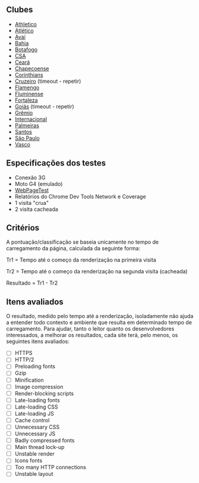 ## Clubes

- [Athletico](/clubes/athletico)
- [Atlético](/clubes/atletico)
- [Avaí](/clubes/avai)
- [Bahia](/clubes/bahia)
- [Botafogo](/clubes/botafogo)
- [CSA](/clubes/csa)
- [Ceará](/clubes/ceara)
- [Chapecoense](/clubes/chapecoense)
- [Corinthians](/clubes/corinthians)
- [Cruzeiro](/clubes/cruzeiro) (timeout - repetir)
- [Flamengo](/clubes/flamengo)
- [Fluminense](/clubes/fluminense)
- [Fortaleza](/clubes/fortaleza)
- [Goiás](/clubes/goias) (timeout - repetir)
- [Grêmio](/clubes/gremio)
- [Internacional](/clubes/internacional)
- [Palmeiras](/clubes/palmeiras)
- [Santos](/clubes/santos)
- [São Paulo](/clubes/sao-paulo)
- [Vasco](/clubes/vasco)

## Especificações dos testes

- Conexão 3G
- Moto G4 (emulado)
- [WebPageTest](https://www.webpagetest.org/)
- Relatórios do Chrome Dev Tools Network e Coverage
- 1 visita "crua"
- 2 visita cacheada

## Critérios

A pontuação/classificação se baseia unicamente no tempo de carregamento da página, calculada da seguinte forma:

Tr1 = Tempo até o começo da renderização na primeira visita

Tr2 = Tempo até o começo da renderização na segunda visita (cacheada)

Resultado = Tr1 - Tr2

## Itens avaliados

O resultado, medido pelo tempo até a renderização, isoladamente não ajuda a entender todo contexto e ambiente que resulta em determinado tempo de carregamento. Para ajudar, tanto o leitor quanto os desenvolvedores interessados, a melhorar os resultados, cada site terá, pelo menos, os seguintes itens avaliados:

- [ ] HTTPS
- [ ] HTTP/2
- [ ] Preloading fonts
- [ ] Gzip
- [ ] Minification
- [ ] Image compression
- [ ] Render-blocking scripts
- [ ] Late-loading fonts
- [ ] Late-loading CSS
- [ ] Late-loading JS
- [ ] Cache control
- [ ] Unnecessary CSS
- [ ] Unnecessary JS
- [ ] Badly compressed fonts
- [ ] Main thread lock-up
- [ ] Unstable render
- [ ] Icons fonts
- [ ] Too many HTTP connections
- [ ] Unstable layout
